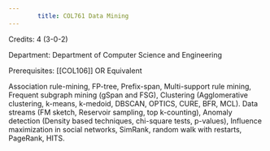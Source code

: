 ```yaml
---
        title: COL761 Data Mining
---
```

Credits: 4 (3-0-2)

Department: Department of Computer Science and Engineering

Prerequisites: [[COL106]] OR Equivalent

Association rule-mining, FP-tree, Prefix-span, Multi-support rule mining, Frequent subgraph mining (gSpan and FSG), Clustering (Agglomerative clustering, k-means, k-medoid, DBSCAN, OPTICS, CURE, BFR, MCL). Data streams (FM sketch, Reservoir sampling, top k-counting), Anomaly detection (Density based techniques, chi-square tests, p-values), Influence maximization in social networks, SimRank, random walk with restarts, PageRank, HITS.